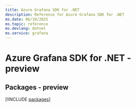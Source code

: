 ```yaml
---
title: Azure Grafana SDK for .NET
description: Reference for Azure Grafana SDK for .NET
ms.date: 06/19/2025
ms.topic: reference
ms.devlang: dotnet
ms.service: grafana
---
```

# Azure Grafana SDK for .NET - preview
## Packages - preview
[!INCLUDE [packages](grafana-index.md)]